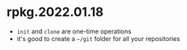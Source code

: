 # rpkg.2022.01.18

- `init` and `clone` are one-time operations
- it's good to create a `~/git` folder for all your repositories

